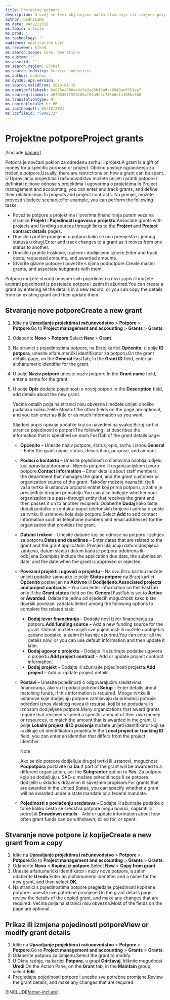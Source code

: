 ```yaml
---
title: Projektne potpore
description: U ovoj se temi objašnjava način stvaranja ili izmjene potpore.
author: RadhikaRS
ms.date: 04/22/2020
ms.topic: article
ms.prod: ''
ms.technology: ''
audience: Application User
ms.reviewer: kfend
ms.search.scope: Core, Operations
ms.custom: ''
ms.assetid: ''
ms.search.region: Global
ms.search.industry: Service industries
ms.author: andchoi
ms.dyn365.ops.version: 7
ms.search.validFrom: 2019-01-15
ms.openlocfilehash: 8e875ec086ee4c5e2ed3b16adcc6048ac8351ea7
ms.sourcegitcommit: 40f68387f594180af64a5e5c748b6efa188bd300
ms.translationtype: HT
ms.contentlocale: hr-HR
ms.lasthandoff: 05/10/2021
ms.locfileid: "5999572"
---
```

# <a name="project-grants"></a><span data-ttu-id="c115e-103">Projektne potpore</span><span class="sxs-lookup"><span data-stu-id="c115e-103">Project grants</span></span>

[!include [banner](../includes/banner.md)]

<span data-ttu-id="c115e-104">Potpora je novčani poklon za određenu svrhu ili projekt.</span><span class="sxs-lookup"><span data-stu-id="c115e-104">A grant is a gift of money for a specific purpose or project.</span></span> <span data-ttu-id="c115e-105">Obično postoje ograničenja za trošenje potpore.</span><span class="sxs-lookup"><span data-stu-id="c115e-105">Usually, there are restrictions on how a grant can be spent.</span></span> <span data-ttu-id="c115e-106">U Upravljanju projektima i računovodstvu možete unijeti i pratiti potpore i definirati njihove odnose s projektima i ugovorima o projektima.</span><span class="sxs-lookup"><span data-stu-id="c115e-106">In Project management and accounting, you can enter and track grants, and define their relationships to projects and project contracts.</span></span> <span data-ttu-id="c115e-107">Na primjer, možete provesti sljedeće scenarije:</span><span class="sxs-lookup"><span data-stu-id="c115e-107">For example, you can perform the following tasks:</span></span>

- <span data-ttu-id="c115e-108">Povežite potpore s projektima i izvorima financiranja putem veza na stranice **Projekt** i **Pojedinosti ugovora o projektu**.</span><span class="sxs-lookup"><span data-stu-id="c115e-108">Associate grants with projects and funding sources through links to the **Project** and **Project contract details** pages.</span></span>
- <span data-ttu-id="c115e-109">Unesite i pratite promjene u potpori kako se ona premješta iz jednog statusa u drugi.</span><span class="sxs-lookup"><span data-stu-id="c115e-109">Enter and track changes to a grant as it moves from one status to another.</span></span>
- <span data-ttu-id="c115e-110">Unesite i pratite troškove, tražene i dodijeljene iznose.</span><span class="sxs-lookup"><span data-stu-id="c115e-110">Enter and track costs, requested amounts, and awarded amounts.</span></span>
- <span data-ttu-id="c115e-111">Stvorite glavne potpore i povežite s njima podpotpore.</span><span class="sxs-lookup"><span data-stu-id="c115e-111">Create master grants, and associate subgrants with them.</span></span>

<span data-ttu-id="c115e-112">Potporu možete stvoriti unosom svih pojedinosti u novi zapis ili možete kopirati pojedinosti iz postojeće potpore i zatim ih ažurirati.</span><span class="sxs-lookup"><span data-stu-id="c115e-112">You can create a grant by entering all the details in a new record, or you can copy the details from an existing grant and then update them.</span></span>

## <a name="create-a-new-grant"></a><span data-ttu-id="c115e-113">Stvaranje nove potpore</span><span class="sxs-lookup"><span data-stu-id="c115e-113">Create a new grant</span></span>

1. <span data-ttu-id="c115e-114">Idite na **Upravljanje projektima i računovodstvo** \> **Potpore** \> **Potpore**.</span><span class="sxs-lookup"><span data-stu-id="c115e-114">Go to **Project management and accounting** \> **Grants** \> **Grants**.</span></span>
2. <span data-ttu-id="c115e-115">Odaberite **Novo** \> **Potpora**.</span><span class="sxs-lookup"><span data-stu-id="c115e-115">Select **New** \> **Grant**.</span></span>
3. <span data-ttu-id="c115e-116">Na stranici s pojedinostima potpore, na Brzoj kartici **Općenito**, u polje **ID potpora**, unesite alfanumerički identifikator za potporu.</span><span class="sxs-lookup"><span data-stu-id="c115e-116">On the grant details page, on the **General** FastTab, in the **Grant ID** field, enter an alphanumeric identifier for the grant.</span></span>
4. <span data-ttu-id="c115e-117">U polje **Naziv potpore** unesite naziv potpore.</span><span class="sxs-lookup"><span data-stu-id="c115e-117">In the **Grant name** field, enter a name for the grant.</span></span>
5. <span data-ttu-id="c115e-118">U polje **Opis** dodajte pojedinosti o novoj potpori.</span><span class="sxs-lookup"><span data-stu-id="c115e-118">In the **Description** field, add details about the new grant.</span></span>

    <span data-ttu-id="c115e-119">Većina ostalih polja na stranici nisu obvezna i možete unijeti onoliko podataka koliko želite.</span><span class="sxs-lookup"><span data-stu-id="c115e-119">Most of the other fields on the page are optional, and you can enter as little or as much information as you want.</span></span>

    <span data-ttu-id="c115e-120">Sljedeći popis opisuje podatke koji su navedeni na svakoj Brzoj kartici stranice pojedinosti o potpori:</span><span class="sxs-lookup"><span data-stu-id="c115e-120">The following list describes the information that is specified on each FastTab of the grant details page:</span></span>

    - <span data-ttu-id="c115e-121">**Općenito** – Unesite naziv potpore, status, opis, svrhu i iznos.</span><span class="sxs-lookup"><span data-stu-id="c115e-121">**General** – Enter the grant name, status, description, purpose, and amount.</span></span>
    - <span data-ttu-id="c115e-122">**Podaci o kontaktu** – Unesite pojedinosti o članovima osoblja, odjelu koji upravlja potporama i klijentu potpore ili organizacijskom izvoru potpore.</span><span class="sxs-lookup"><span data-stu-id="c115e-122">**Contact information** – Enter details about staff members, the department that manages the grant, and the grant customer or organization source of the grant.</span></span> <span data-ttu-id="c115e-123">Također možete naznačiti i je li vaša tvrtka ili ustanova prolazni entitet koji prima potporu, a zatim je prosljeđuje drugom primatelju.</span><span class="sxs-lookup"><span data-stu-id="c115e-123">You can also indicate whether your organization is a pass-through entity that receives the grant and then passes it on to another recipient.</span></span> <span data-ttu-id="c115e-124">Odaberite **Dodaj** kako biste dodali podatke o kontaktu poput telefonskih brojeva i adresa e-pošte za tvrtku ili ustanovu koja daje potporu.</span><span class="sxs-lookup"><span data-stu-id="c115e-124">Select **Add** to add contact information such as telephone numbers and email addresses for the organization that provides the grant.</span></span>
    - <span data-ttu-id="c115e-125">**Datumi i rokovi** – Unesite datume koji se odnose na potporu i zahtjev za potporu.</span><span class="sxs-lookup"><span data-stu-id="c115e-125">**Dates and deadlines** – Enter dates that are related to the grant and the grant application.</span></span> <span data-ttu-id="c115e-126">Primjeri uključuju datum dospijeća zahtjeva, datum slanja i datum kada je potpora odobrena ili odbijena.</span><span class="sxs-lookup"><span data-stu-id="c115e-126">Examples include the application due date, the submission date, and the date when the grant is approved or rejected.</span></span>
    - <span data-ttu-id="c115e-127">**Povezani projekti i ugovori o projektu** – Na ovu Brzu karticu možete unijeti podatke samo ako je polje **Status potpore** na Brzoj kartici **Općenito** postavljen na **Aktivno** ili **Dodijeljeno**.</span><span class="sxs-lookup"><span data-stu-id="c115e-127">**Associated projects and project contracts** – You can enter information on this FastTab only if the **Grant status** field on the **General** FastTab is set to **Active** or **Awarded**.</span></span> <span data-ttu-id="c115e-128">Odaberite jednu od sljedećih mogućnosti kako biste dovršili povezani zadatak:</span><span class="sxs-lookup"><span data-stu-id="c115e-128">Select among the following options to complete the related task:</span></span>

        - <span data-ttu-id="c115e-129">**Dodaj izvor financiranja** – Dodajte novi izvor financiranja za potporu.</span><span class="sxs-lookup"><span data-stu-id="c115e-129">**Add funding source** – Add a new funding source for the grant.</span></span> <span data-ttu-id="c115e-130">Odmah možete unijeti sve pojedinosti ili možete upotrijebiti zadane podatke, a zatim ih kasnije ažurirati.</span><span class="sxs-lookup"><span data-stu-id="c115e-130">You can enter all the details now, or you can use default information and then update it later.</span></span>
        - <span data-ttu-id="c115e-131">**Dodaj ugovor o projektu** – Dodajte ili ažurirajte podatke ugovora o projektu.</span><span class="sxs-lookup"><span data-stu-id="c115e-131">**Add project contract** – Add or update project contract information.</span></span>
        - <span data-ttu-id="c115e-132">**Dodaj projekt** – Dodajte ili ažurirajte pojedinosti projekta.</span><span class="sxs-lookup"><span data-stu-id="c115e-132">**Add project** – Add or update project details.</span></span>

    - <span data-ttu-id="c115e-133">**Postavi** – Unesite pojedinosti o odgovarajućim sredstvima financiranja, ako su ti podaci potrebni.</span><span class="sxs-lookup"><span data-stu-id="c115e-133">**Setup** – Enter details about matching funds, if this information is required.</span></span> <span data-ttu-id="c115e-134">Mnoge tvrtke ili ustanove koje dodjeljuju potpore zahtijevaju da primatelji potroše određeni iznos vlastitog novca ili resursa, koji bi se podudarali s iznosom dodijeljene potpore.</span><span class="sxs-lookup"><span data-stu-id="c115e-134">Many organizations that award grants require that recipients spend a specific amount of their own money or resources, to match the amount that is awarded in the grant.</span></span> <span data-ttu-id="c115e-135">U polje **Lokalni projekt ili ID praćenja** možete unijeti identifikator koji se razlikuje od identifikatora projekta.</span><span class="sxs-lookup"><span data-stu-id="c115e-135">In the **Local project or tracking ID** field, you can enter an identifier that differs from the project identifier.</span></span>

        > [!NOTE]
        > <span data-ttu-id="c115e-136">Ako se dio potpore dodjeljuje drugoj tvrtki ili ustanovi, mogućnost **Podpotpora** postavite na **Da**.</span><span class="sxs-lookup"><span data-stu-id="c115e-136">If part of the grant will be awarded to a different organization, set the **Subgrantor** option to **Yes**.</span></span> <span data-ttu-id="c115e-137">Za potpore koje se dodjeljuju u SAD-u možete odrediti hoće li se potpora dodijeliti u skladu s državnim ili saveznim propisom.</span><span class="sxs-lookup"><span data-stu-id="c115e-137">For grants that are awarded in the United States, you can specify whether a grant will be awarded under a state mandate or a federal mandate.</span></span>

    - <span data-ttu-id="c115e-138">**Pojedinosti o povlačenju sredstava** – Dodajte ili ažurirajte podatke o tome koliko često se sredstva potpore mogu povući, naplatiti ili potrošiti.</span><span class="sxs-lookup"><span data-stu-id="c115e-138">**Drawdown details** – Add or update information about how often grant funds can be withdrawn, billed for, or spent.</span></span>

## <a name="create-a-new-grant-from-a-copy"></a><span data-ttu-id="c115e-139">Stvaranje nove potpore iz kopije</span><span class="sxs-lookup"><span data-stu-id="c115e-139">Create a new grant from a copy</span></span>

1. <span data-ttu-id="c115e-140">Idite na **Upravljanje projektima i računovodstvo** \> **Potpore** \> **Potpore**.</span><span class="sxs-lookup"><span data-stu-id="c115e-140">Go to **Project management and accounting** \> **Grants** \> **Grants**.</span></span>
2. <span data-ttu-id="c115e-141">Odaberite **Novo** \> **Kopiraj iz potpore**.</span><span class="sxs-lookup"><span data-stu-id="c115e-141">Select **New** \> **Copy from grant**.</span></span>
3. <span data-ttu-id="c115e-142">Unesite alfanumerički identifikator i naziv nove potpore, a zatim odaberite **U redu**.</span><span class="sxs-lookup"><span data-stu-id="c115e-142">Enter an alphanumeric identifier and a name for the new grant, and then select **OK**.</span></span>
4. <span data-ttu-id="c115e-143">Na stranici s pojedinostima potpore pregledajte pojedinosti kopirane potpore i unesite sve potrebne promjene.</span><span class="sxs-lookup"><span data-stu-id="c115e-143">On the grant details page, review the details of the copied grant, and make any changes that are required.</span></span> <span data-ttu-id="c115e-144">Većina polja na stranici nisu obvezna.</span><span class="sxs-lookup"><span data-stu-id="c115e-144">Most of the fields on the page are optional.</span></span>

## <a name="view-or-modify-grant-details"></a><span data-ttu-id="c115e-145">Prikaz ili izmjena pojedinosti potpore</span><span class="sxs-lookup"><span data-stu-id="c115e-145">View or modify grant details</span></span>

1. <span data-ttu-id="c115e-146">Idite na **Upravljanje projektima i računovodstvo** \> **Potpore** \> **Potpore**.</span><span class="sxs-lookup"><span data-stu-id="c115e-146">Go to **Project management and accounting** \> **Grants** \> **Grants**.</span></span>
2. <span data-ttu-id="c115e-147">Odaberite potporu za izmjenu.</span><span class="sxs-lookup"><span data-stu-id="c115e-147">Select the grant to modify.</span></span>
3. <span data-ttu-id="c115e-148">U Oknu radnje, na kartici **Potpora**, u grupi **Održavaj**, kliknite mogućnost **Uredi**.</span><span class="sxs-lookup"><span data-stu-id="c115e-148">On the Action Pane, on the **Grant** tab, in the **Maintain** group, select **Edit**.</span></span>
4. <span data-ttu-id="c115e-149">Pregledajte pojedinosti potpore i unesite sve potrebne promjene.</span><span class="sxs-lookup"><span data-stu-id="c115e-149">Review the grant details, and make any changes that are required.</span></span>


[!INCLUDE[footer-include](../includes/footer-banner.md)]